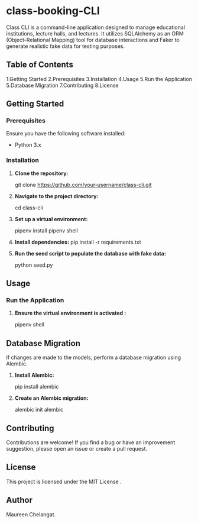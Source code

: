 # class-booking-CLI
Class CLI is a command-line application designed to manage educational institutions, lecture halls, and lectures. It utilizes SQLAlchemy as an ORM (Object-Relational Mapping) tool for database interactions and Faker to generate realistic fake data for testing purposes.

## Table of Contents

1.Getting Started
2.Prerequisites
3.Installation
4.Usage
5.Run the Application
5.Database Migration
7.Contributing
8.License

## Getting Started

### Prerequisites

Ensure you have the following software installed:

- Python 3.x

### Installation

1. **Clone the repository:**

   git clone https://github.com/your-username/class-cli.git

2. **Navigate to the project directory:**

   cd class-cli

3. **Set up a virtual environment:**

   pipenv install
   pipenv shell

4. **Install dependencies:**
   pip install -r requirements.txt

5. **Run the seed script to populate the database with fake data:**

   python seed.py

## Usage

### Run the Application

1. **Ensure the virtual environment is activated :**

   pipenv shell

## Database Migration

If changes are made to the models, perform a database migration using Alembic.

1. **Install Alembic:**

   pip install alembic

2. **Create an Alembic migration:**

   alembic init alembic

## Contributing

Contributions are welcome! If you find a bug or have an improvement suggestion, please open an issue or create a pull request.

## License

This project is licensed under the MIT License .

## Author
Maureen Chelangat.
